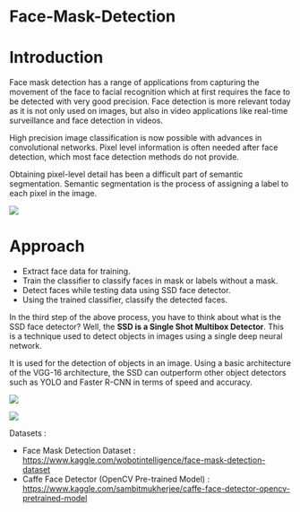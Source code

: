 # Face-Mask-Detection

# **Introduction**


Face mask detection has a range of applications from capturing the movement of the face to facial recognition which at first requires the face to be detected with very good precision. Face detection is more relevant today as it is not only used on images, but also in video applications like real-time surveillance and face detection in videos.

High precision image classification is now possible with advances in convolutional networks. Pixel level information is often needed after face detection, which most face detection methods do not provide.

Obtaining pixel-level detail has been a difficult part of semantic segmentation. Semantic segmentation is the process of assigning a label to each pixel in the image.

![](https://www.logmask.com/images/mask-detection-sample.jpg)

# **Approach**

* Extract face data for training.
* Train the classifier to classify faces in mask or labels without a mask.
* Detect faces while testing data using SSD face detector.
* Using the trained classifier, classify the detected faces.

In the third step of the above process, you have to think about what is the SSD face detector? Well, the **SSD is a Single Shot Multibox Detector**. This is a technique used to detect objects in images using a single deep neural network.

It is used for the detection of objects in an image. Using a basic architecture of the VGG-16 architecture, the SSD can outperform other object detectors such as YOLO and Faster R-CNN in terms of speed and accuracy.

![](https://www.researchgate.net/profile/Adam_Nowosielski/publication/332948824/figure/fig5/AS:767146284036100@1559913335810/The-model-of-Single-Shot-MultiBox-Detector-SSD-25.ppm)

![](https://pyimagesearch.com/wp-content/uploads/2018/02/deep_learning_face_detection_opencv.gif)

Datasets :
* Face Mask Detection Dataset : https://www.kaggle.com/wobotintelligence/face-mask-detection-dataset
* Caffe Face Detector (OpenCV Pre-trained Model) : https://www.kaggle.com/sambitmukherjee/caffe-face-detector-opencv-pretrained-model
